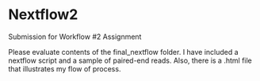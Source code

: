 # Nextflow2
Submission for Workflow #2 Assignment

Please evaluate contents of the final_nextflow folder. I have included a nextflow script and a sample of paired-end reads. Also, there is a .html file that illustrates my flow of process.
